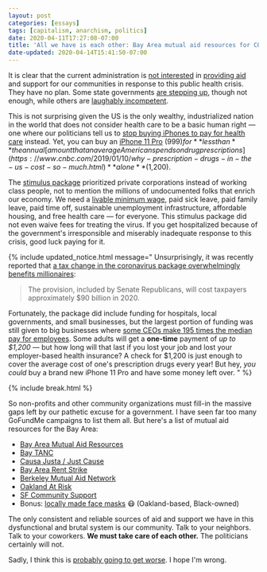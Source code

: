 ```yaml
---
layout: post
categories: [essays]
tags: [capitalism, anarchism, politics]
date: 2020-04-11T17:27:08-07:00
title: 'All we have is each other: Bay Area mutual aid resources for COVID-19'
date-updated: 2020-04-14T15:41:50-07:00
---
```


It is clear that the current administration is [not interested](https://talkingpointsmemo.com/live-blog/trump-white-house-coronavirus-briefing-unemployment-claims-6-6-million) in [providing aid](https://www.usatoday.com/story/news/politics/2020/04/02/coronavirus-trump-said-force-gm-build-ventilators-he-hasnt/5100856002/) and support for our communities in response to this public health crisis. They have no plan. Some state governments [are stepping up](https://www.nytimes.com/2020/03/20/us/coronavirus-california-stay-at-home-order.html), though not enough, while others are [laughably incompetent](https://www.usatoday.com/story/travel/destinations/2020/03/19/spring-break-beaches-florida-look-packed-despite-coronavirus-spread/2873248001/).

<!--excerpt-->

This is not surprising given the US is the only wealthy, industrialized nation in the world that does not consider health care to be a basic human right &mdash; one where our politicians tell us to [stop buying iPhones to pay for health care](https://www.theverge.com/2017/3/7/14841736/chaffetz-says-americans-must-pick-between-iphones-and-healthcare) instead. Yet, you can buy an [iPhone 11 Pro](https://www.apple.com/shop/buy-iphone/iphone-11-pro) ($999) for **less than** the annual [amount that an average American spends on drug prescriptions](https://www.cnbc.com/2019/01/10/why-prescription-drugs-in-the-us-cost-so-much.html) **alone** ($1,200).

The [stimulus package](https://www.vox.com/2020/3/27/21196202/house-passes-2-trillion-coronavirus-stimulus-package) prioritized private corporations instead of working class people, not to mention the millions of undocumented folks that enrich our economy. We need a [livable minimum wage](https://livingwage.mit.edu/articles/53-the-federal-minimum-wage-hasn-t-increased-in-a-decade-but-the-prices-of-everything-else-has), paid sick leave, paid family leave, paid time off, sustainable unemployment infrastructure, affordable housing, and free health care &mdash; for everyone. This stimulus package did not even waive fees for treating the virus. If you get hospitalized because of the government's irresponsible and miserably inadequate response to this crisis, good luck paying for it.

{% include updated_notice.html
message="
Unsurprisingly, it was recently reported that [a tax change in the coronavirus package overwhelmingly benefits millionaires](https://www.washingtonpost.com/business/2020/04/14/coronavirus-law-congress-tax-change/):

> The provision, included by Senate Republicans, will cost taxpayers approximately $90 billion in 2020.

Fortunately, the package did include funding for hospitals, local governments, and small businesses, but the largest portion of funding was still given to big businesses where [some CEOs make 195 times the median pay for employees](https://www.dallasnews.com/business/2019/05/02/how-does-ceo-pay-at-the-world-s-largest-airline-compare-to-employees-pay/). Some adults will get a **one-time** payment of _up to $1,200_ &mdash; but how long will that last if you lost your job and lost your employer-based health insurance? A check for $1,200 is just enough to cover the average cost of one's prescription drugs every year! But hey, _you could_ buy a brand new iPhone 11 Pro and have some money left over.
" %}

{% include break.html %}

So non-profits and other community organizations must fill-in the massive gaps left by our pathetic excuse for a government. I have seen far too many GoFundMe campaigns to list them all. But here's a list of mutual aid resources for the Bay Area:

- [Bay Area Mutual Aid Resources](https://bayareamutualaid.org/wiki/Bay_Area_Mutual_Aid_Resources)
- [Bay TANC](https://baytanc.com)
- [Causa Justa / Just Cause](https://cjjc.org)
- [Bay Area Rent Strike](https://bayarearentstrike.org)
- [Berkeley Mutual Aid Network](https://www.berkeleymutualaid.org)
- [Oakland At Risk](https://www.oaklandatrisk.com)
- [SF Community Support](https://www.sfcommunitysupport.org)
- Bonus: [locally made face masks](https://www.candidartaccessories.com/store/c36/FACE_MASKS.html) 😷 (Oakland-based, Black-owned)

The only consistent and reliable sources of aid and support we have in this dysfunctional and brutal system is our community. Talk to your neighbors. Talk to your coworkers. **We must take care of each other.** The politicians certainly will not.

Sadly, I think this is [probably going to get worse](https://www.vox.com/2020/4/10/21215494/coronavirus-plans-social-distancing-economy-recession-depression-unemployment). I hope I'm wrong.
